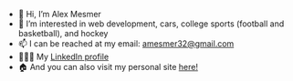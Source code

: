 - 👋 Hi, I’m Alex Mesmer
- 👀 I’m interested in web development, cars, college sports (football and basketball), and hockey
- 📫 I can be reached at my email: amesmer32@gmail.com
- 🧑🏻‍💻 My [LinkedIn profile](https://www.linkedin.com/in/alex-mesmer-40a93b198/)
- 🏠 And you can also visit my personal site [here!](https://www.alexmesmer.dev)


<!---
mez32/mez32 is a ✨ special ✨ repository because its `README.md` (this file) appears on your GitHub profile.
You can click the Preview link to take a look at your changes.
--->

